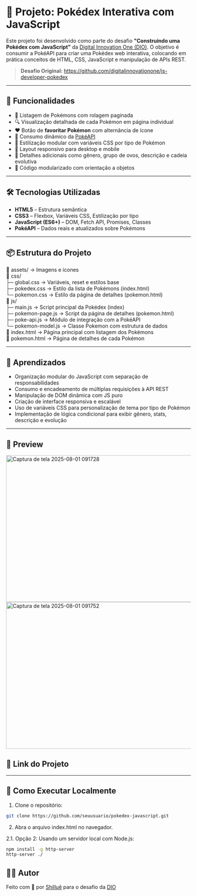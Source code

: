 # 📱 Projeto: Pokédex Interativa com JavaScript

Este projeto foi desenvolvido como parte do desafio **"Construindo uma Pokédex com JavaScript"** da [Digital Innovation One (DIO)](https://www.dio.me/). O objetivo é consumir a PokéAPI para criar uma Pokédex web interativa, colocando em prática conceitos de HTML, CSS, JavaScript e manipulação de APIs REST.

> **Desafio Original:** https://github.com/digitalinnovationone/js-developer-pokedex

---

## 🧩 Funcionalidades

- 📃 Listagem de Pokémons com rolagem paginada
- 🔍 Visualização detalhada de cada Pokémon em página individual
- ❤️ Botão de **favoritar Pokémon** com alternância de ícone 
- 🧠 Consumo dinâmico da [PokéAPI](https://pokeapi.co/)
- 🎨 Estilização modular com variáveis CSS por tipo de Pokémon
- 📱 Layout responsivo para desktop e mobile
- 🧾 Detalhes adicionais como gênero, grupo de ovos, descrição e cadeia evolutiva
- 🔄 Código modularizado com orientação a objetos

---

## 🛠️ Tecnologias Utilizadas

- **HTML5** – Estrutura semântica
- **CSS3** – Flexbox, Variáveis CSS, Estilização por tipo
- **JavaScript (ES6+)** – DOM, Fetch API, Promises, Classes
- **PokéAPI** – Dados reais e atualizados sobre Pokémons

---


## 📦 Estrutura do Projeto

📁 assets/ → Imagens e ícones  
📁 css/  
├─ global.css → Variáveis, reset e estilos base  
├─ pokedex.css → Estilo da lista de Pokémons (index.html)  
└─ pokemon.css → Estilo da página de detalhes (pokemon.html)  
📁 js/  
├─ main.js → Script principal da Pokédex (index)  
├─ pokemon-page.js → Script da página de detalhes (pokemon.html)  
├─ poke-api.js → Módulo de integração com a PokéAPI  
└─ pokemon-model.js → Classe Pokemon com estrutura de dados  
📄 index.html → Página principal com listagem dos Pokémons  
📄 pokemon.html → Página de detalhes de cada Pokémon  

---

## 🧠 Aprendizados

- Organização modular do JavaScript com separação de responsabilidades
- Consumo e encadeamento de múltiplas requisições à API REST
- Manipulação de DOM dinâmica com JS puro
- Criação de interface responsiva e escalável
- Uso de variáveis CSS para personalização de tema por tipo de Pokémon
- Implementação de lógica condicional para exibir gênero, stats, descrição e evolução

---

## 📸 Preview

<img width="600" height="400" alt="Captura de tela 2025-08-01 091728" src="https://github.com/user-attachments/assets/85ce4810-3d58-400c-ac08-23e9e157ad6f" />

<img width="600" height="400" alt="Captura de tela 2025-08-01 091752" src="https://github.com/user-attachments/assets/37a0a33a-e593-484d-a033-3172dcc8bb0d" />

## 🔗 Link do Projeto


---

## 🚀 Como Executar Localmente

1. Clone o repositório:

```bash
git clone https://github.com/seuusuario/pokedex-javascript.git
```
2. Abra o arquivo index.html no navegador.

2.1. Opção 2: Usando um servidor local com Node.js:
```bash
npm install -g http-server
http-server ./
```

## 👨‍💻 Autor

Feito com 💖 por [Shilluê](https://www.linkedin.com/in/shillu%C3%AA/) para o desafio da [DIO](https://www.dio.me/)
